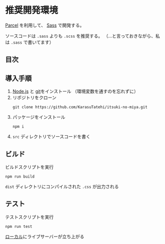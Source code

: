 # 推奨開発環境

[Parcel](https://ja.parceljs.org/) を利用して、 [Sass](https://sass-lang.com/) で開発する。

ソースコードは `.sass` よりも `.scss` を推奨する。
（…と言っておきながら、私は `.sass` で書いてます）

## 目次

## 導入手順

1.  [Node.js](https://nodejs.org/ja/) と [git](https://git-scm.com/)をインストール
    （環境変数を通すのを忘れずに）
2.  リポジトリをクローン
    ```
    git clone https://github.com/KarasuTatehi/itsuki-no-miya.git
    ```
3.  パッケージをインストール
    ```
    npm i
    ```
4.  `src` ディレクトリでソースコードを書く


## ビルド

ビルドスクリプトを実行
```
npm run build
```
`dist` ディレクトリにコンパイルされた `.css` が出力される


## テスト

テストスクリプトを実行
```
npm run test
```
[ローカル](http://localhost:1234/)にライブサーバーが立ち上がる
